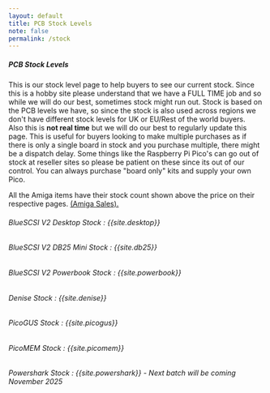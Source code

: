 ```yaml
---
layout: default
title: PCB Stock Levels
note: false
permalink: /stock
---
```


##### PCB Stock Levels

This is our stock level page to help buyers to see our current stock. Since this is a hobby site please understand that we have a FULL TIME job and so while we will do our best, sometimes stock might run out. Stock is based on the PCB levels we have, so since the stock is also used across regions we don't have different stock levels for UK or EU/Rest of the world buyers.<br>
Also this is <b>not real time</b> but we will do our best to regularly update this page. This is useful for buyers looking to make multiple purchases as if there is only a single board in stock and you purchase multiple, there might be a dispatch delay. Some things like the Raspberry Pi Pico's can go out of stock at reseller sites so please be patient on these since its out of our control. You can always purchase "board only" kits and supply your own Pico.

All the Amiga items have their stock count shown above the price on their respective pages. [(Amiga Sales).](/amiga)

###### BlueSCSI V2 Desktop Stock : {{site.desktop}}
###### BlueSCSI V2 DB25 Mini Stock : {{site.db25}}
###### BlueSCSI V2 Powerbook Stock : {{site.powerbook}}
###### Denise Stock : {{site.denise}}
###### PicoGUS Stock : {{site.picogus}}
###### PicoMEM Stock : {{site.picomem}}
###### Powershark Stock : {{site.powershark}} - Next batch will be coming November 2025